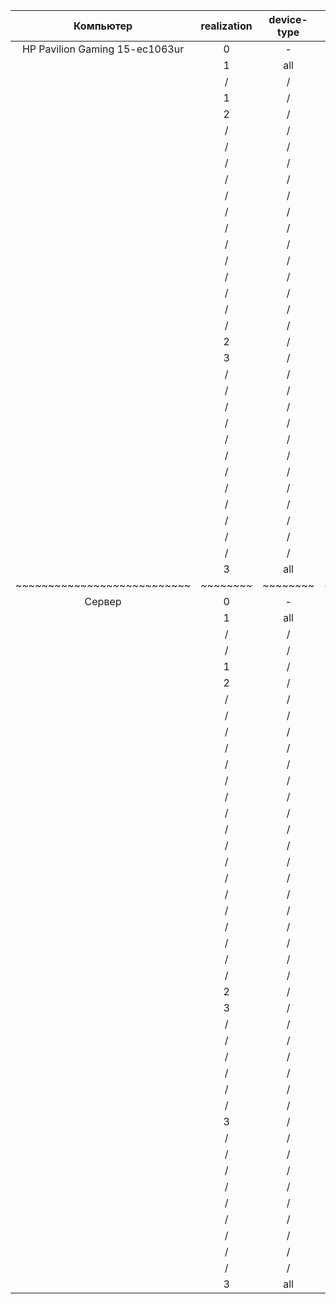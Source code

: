 |            Компьютер           | realization | device-type | device-index | Time (ms) | LOCAL_WORK_SIZE | VECTOR_SIZE |                     Name                     |
|:------------------------------:|:-----------:|:-----------:|:------------:|:---------:|:---------------:|:-----------:|:--------------------------------------------:|
| HP Pavilion Gaming 15-ec1063ur |      0      |      -      |       -      |  17822.69 |        -        |      -      |                       -                      |
|                                |      1      |     all     |   0 (dgpu)   |   134.96  |        -        |      -      | NVIDIA GeForce GTX 1660 Ti with Max-Q Design |
|                                |      /      |      /      |   1 (igpu)   |   932.34  |        -        |      -      |                    gfx90c                    |
|                                |      1      |      /      |    2 (cpu)   |  2530.24  |        -        |      -      |    AMD Ryzen 7 4800H with Radeon Graphics    |
|                                |      2      |      /      |   0 (dgpu)   |  1281.72  |       2x2       |      -      | NVIDIA GeForce GTX 1660 Ti with Max-Q Design |
|                                |      /      |      /      |       /      |   383.46  |       4x4       |      -      |                       /                      |
|                                |      /      |      /      |       /      |   270.44  |       8x8       |      -      |                       /                      |
|                                |      /      |      /      |       /      |   167.65  |      16x16      |      -      |                       /                      |
|                                |      /      |      /      |   0 (dgpu)   |   437.42  |      32x32      |      -      | NVIDIA GeForce GTX 1660 Ti with Max-Q Design |
|                                |      /      |      /      |   1 (igpu)   |  3733.29  |       2x2       |      -      |                    gfx90c                    |
|                                |      /      |      /      |       /      |   572.28  |       4x4       |      -      |                       /                      |
|                                |      /      |      /      |       /      |   215.34  |       8x8       |      -      |                       /                      |
|                                |      /      |      /      |   1 (igpu)   |  336.523  |      16x16      |      -      |                    gfx90c                    |
|                                |      /      |      /      |    2 (cpu)   |  10656.4  |       2x2       |      -      |    AMD Ryzen 7 4800H with Radeon Graphics    |
|                                |      /      |      /      |       /      |  2508.95  |       4x4       |      -      |                       /                      |
|                                |      /      |      /      |       /      |   924.75  |       8x8       |      -      |                       /                      |
|                                |      /      |      /      |       /      |   620.61  |      16x16      |      -      |                       /                      |
|                                |      /      |      /      |       /      |  502.369  |      32x32      |      -      |                       /                      |
|                                |      2      |      /      |    2 (cpu)   |  525.728  |      64x64      |      -      |    AMD Ryzen 7 4800H with Radeon Graphics    |
|                                |      3      |      /      |   0 (dgpu)   |  1392.33  |       4x1       |      4      | NVIDIA GeForce GTX 1660 Ti with Max-Q Design |
|                                |      /      |      /      |       /      |   596.27  |       8x2       |      /      |                       /                      |
|                                |      /      |      /      |       /      |   419.89  |       16x4      |      /      |                       /                      |
|                                |      /      |      /      |       /      |   743.27  |       32x8      |      /      |                       /                      |
|                                |      /      |      /      |   0 (dgpu)   |   744.73  |      64x16      |      /      | NVIDIA GeForce GTX 1660 Ti with Max-Q Design |
|                                |      /      |      /      |   1 (igpu)   |  5130.62  |       4x1       |      /      |                    gfx90c                    |
|                                |      /      |      /      |       /      |  1205.72  |       8x2       |      /      |                       /                      |
|                                |      /      |      /      |       /      |   481.18  |       16x4      |      /      |                       /                      |
|                                |      /      |      /      |   1 (igpu)   |   433.21  |       32x8      |      /      |                    gfx90c                    |
|                                |      /      |      /      |    2 (cpu)   |  2410.92  |       4x1       |      /      |    AMD Ryzen 7 4800H with Radeon Graphics    |
|                                |      /      |      /      |       /      |   1101.4  |       8x2       |      /      |                       /                      |
|                                |      /      |      /      |       /      |   772.66  |       16x4      |      /      |                       /                      |
|                                |      /      |      /      |       /      |   621.46  |       32x8      |      /      |                       /                      |
|                                |      3      |     all     |    2 (cpu)   |   717.75  |      64x16      |      4      |    AMD Ryzen 7 4800H with Radeon Graphics    |
|   ~~~~~~~~~~~~~~~~~~~~~~~~~~~  |   ~~~~~~~~  |   ~~~~~~~~  |   ~~~~~~~~   |  ~~~~~~~~ |     ~~~~~~~~    |   ~~~~~~~~  |   ~~~~~~~~~~~~~~~~~~~~~~~~~~~~~~~~~~~~~~~~~  |
|             Сервер             |      0      |      -      |       -      |  51578.92 |        -        |      -      |                       -                      |
|                                |      1      |     all     |   0 (dgpu)   |   59.12   |        -        |      -      |                    gfx1010                   |
|                                |      /      |      /      |   1 (igpu)   |   1012.1  |        -        |      -      |           Intel(R) HD Graphics 530           |
|                                |      /      |      /      |    2 (cpu)   |  4127.96  |        -        |      -      |    Intel(R) Core(TM) i5-6400 CPU @ 2.70GHz   |
|                                |      1      |      /      |   3 (other)  |  4787.71  |        -        |      -      |        Intel(R) FPGA Emulation Device        |
|                                |      2      |      /      |   0 (dgpu)   |  2028.56  |       2x2       |      -      |                    gfx1010                   |
|                                |      /      |      /      |       /      |   567.93  |       4x4       |      -      |                       /                      |
|                                |      /      |      /      |       /      |   139.66  |       8x8       |      -      |                       /                      |
|                                |      /      |      /      |   0 (dgpu)   |   65.26   |      16x16      |      -      |                    gfx1010                   |
|                                |      /      |      /      |   1 (igpu)   |  14338.9  |       2x2       |      -      |           Intel(R) HD Graphics 530           |
|                                |      /      |      /      |       /      |  2322.72  |       4x4       |      -      |                       /                      |
|                                |      /      |      /      |       /      |  1528.71  |       8x8       |      -      |                       /                      |
|                                |      /      |      /      |   1 (igpu)   |  2089.51  |      16x16      |      -      |           Intel(R) HD Graphics 530           |
|                                |      /      |      /      |    2 (cpu)   |  26434.2  |       2x2       |      -      |    Intel(R) Core(TM) i5-6400 CPU @ 2.70GHz   |
|                                |      /      |      /      |       /      |  6654.04  |       4x4       |      -      |                       /                      |
|                                |      /      |      /      |       /      |   2173.3  |       8x8       |      -      |                       /                      |
|                                |      /      |      /      |       /      |  1299.49  |      16x16      |      -      |                       /                      |
|                                |      /      |      /      |       /      |  1083.99  |      32x32      |      -      |                       /                      |
|                                |      /      |      /      |    2 (cpu)   |   978.69  |      64x64      |      -      |    Intel(R) Core(TM) i5-6400 CPU @ 2.70GHz   |
|                                |      /      |      /      |   3 (other)  |  21465.1  |       2x2       |      -      |        Intel(R) FPGA Emulation Device        |
|                                |      /      |      /      |       /      |  6509.19  |       4x4       |      -      |                       /                      |
|                                |      /      |      /      |       /      |  2115.19  |       8x8       |      -      |                       /                      |
|                                |      /      |      /      |       /      |  1305.06  |      16x16      |      -      |                       /                      |
|                                |      /      |      /      |       /      |  1077.84  |      32x32      |      -      |                       /                      |
|                                |      2      |      /      |   3 (other)  |   988.03  |      64x64      |      -      |        Intel(R) FPGA Emulation Device        |
|                                |      3      |      /      |   0 (dgpu)   |   799.36  |       4x1       |      4      |                    gfx1010                   |
|                                |      /      |      /      |       /      |  182.785  |       8x2       |      /      |                       /                      |
|                                |      /      |      /      |       /      |   92.26   |       16x4      |      /      |                       /                      |
|                                |      /      |      /      |   0 (dgpu)   |   246.6   |       32x8      |      /      |                    gfx1010                   |
|                                |      /      |      /      |   1 (igpu)   |   13045   |       4x1       |      /      |           Intel(R) HD Graphics 530           |
|                                |      /      |      /      |       /      |  2565.58  |       8x2       |      /      |                       /                      |
|                                |      /      |      /      |       /      |  2509.05  |       16x4      |      /      |                       /                      |
|                                |      3      |      /      |   1 (igpu)   |   2107.9  |       32x8      |      /      |           Intel(R) HD Graphics 530           |
|                                |      /      |      /      |    2 (cpu)   |  14954.7  |       4x1       |      /      |    Intel(R) Core(TM) i5-6400 CPU @ 2.70GHz   |
|                                |      /      |      /      |       /      |  28588.8  |       8x2       |      /      |                       /                      |
|                                |      /      |      /      |       /      |   3627.1  |       16x4      |      /      |                       /                      |
|                                |      /      |      /      |       /      |  1662.69  |       32x8      |      /      |                       /                      |
|                                |      /      |      /      |    2 (cpu)   |  2661.54  |      64x16      |      /      |    Intel(R) Core(TM) i5-6400 CPU @ 2.70GHz   |
|                                |      /      |      /      |   3 (other)  |  14419.2  |       4x1       |      /      |        Intel(R) FPGA Emulation Device        |
|                                |      /      |      /      |       /      |  8487.43  |       8x2       |      /      |                       /                      |
|                                |      /      |      /      |       /      |  2209.71  |       16x4      |      /      |                       /                      |
|                                |      /      |      /      |       /      |   1453.5  |       32x8      |      /      |                       /                      |
|                                |      3      |     all     |   3 (other)  |  1744.59  |      64x16      |      4      |        Intel(R) FPGA Emulation Device        |